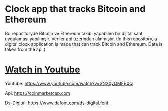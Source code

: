 # Clock app that tracks Bitcoin and Ethereum

Bu repositoryde Bitcoin ve Ethereum takibi yapabilen bir dijital saat uygulaması yapılmışır. Veriler api üzerinden alınmıştır. (In this repository, a digital clock application is made that can track Bitcoin and Ethereum. Data is taken from the api.)

# [Watch in Youtube](https://www.youtube.com/watch?v=SNX0yQMEB0Q)

Youtube: https://www.youtube.com/watch?v=SNX0yQMEB0Q

Api: https://coinmarketcap.com

Ds-Digital: https://www.dafont.com/ds-digital.font
